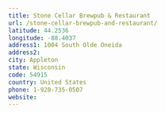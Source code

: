 ```yaml
---
title: Stone Cellar Brewpub & Restaurant
url: /stone-cellar-brewpub-and-restaurant/
latitude: 44.2536
longitude: -88.4037
address1: 1004 South Olde Oneida
address2: 
city: Appleton
state: Wisconsin
code: 54915
country: United States
phone: 1-920-735-0507
website: 
---
```


